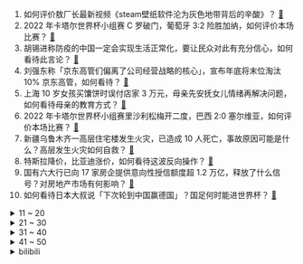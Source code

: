 1. 如何评价敖厂长最新视频《steam壁纸软件沦为灰色地带背后的辛酸》？ [:link:](https://www.zhihu.com/question/568607858)
2. 2022 年卡塔尔世界杯小组赛 C 罗破门，葡萄牙 3:2 险胜加纳，如何评价本场比赛？ [:link:](https://www.zhihu.com/question/568640528)
3. 胡锡进称防疫的中国一定会实现生活正常化，要让民众对此有充分信心，如何看待此言论？ [:link:](https://www.zhihu.com/question/568555307)
4. 刘强东称「京东高管们偏离了公司经营战略的核心」，宣布年底将末位淘汰 10% 京东高管，如何看待？ [:link:](https://www.zhihu.com/question/568584990)
5. 上海 10 岁女孩买馕饼时误付店家 3 万元，母亲先安抚女儿情绪再解决问题，如何看待母亲的教育方式？ [:link:](https://www.zhihu.com/question/568560169)
6. 2022 年卡塔尔世界杯小组赛里沙利松梅开二度，巴西 2:0 塞尔维亚，如何评价本场比赛？ [:link:](https://www.zhihu.com/question/568640619)
7. 新疆乌鲁木齐一高层住宅楼发生火灾，已造成 10 人死亡，事故原因可能是什么？高层发生火灾如何自救？ [:link:](https://www.zhihu.com/question/568741475)
8. 特斯拉降价，比亚迪涨价，如何看待这波反向操作？ [:link:](https://www.zhihu.com/question/568554198)
9. 国有六大行已向 17 家房企提供意向性授信额度超 1.2 万亿，释放了什么信号？对房地产市场有何影响？ [:link:](https://www.zhihu.com/question/568626681)
10. 如何看待日本大叔说「下次轮到中国赢德国」？国足何时能进世界杯？ [:link:](https://www.zhihu.com/question/568593647)
<details>
<summary>11 ~ 20</summary>

11. 如何看待印度取消全部与新冠相关的入境强制要求，不再要求完全接种疫苗才可入境？印度国内疫情状况如何？ [:link:](https://www.zhihu.com/question/568612827)
12. 11 月 24 日，北京新增 「424+1436」 ，其中 400 例来自社会面筛查，防疫情况如何？ [:link:](https://www.zhihu.com/question/568742638)
13. 如何看待汪小菲面对采访时称「我和马斯克都是巨蟹座，他也挺情绪化」？ [:link:](https://www.zhihu.com/question/568396809)
14. 南美洲足球水平很高，为什么国际足联每届世界杯只提供4个参赛名额？ [:link:](https://www.zhihu.com/question/471816019)
15. 2022世界杯连塞尔维亚都出线了，国足不觉得耻辱吗? [:link:](https://www.zhihu.com/question/567802442)
16. 美国将中国防疫医疗产品 301 关税豁免期再延长 90 天，这意味着什么？ [:link:](https://www.zhihu.com/question/568579769)
17. C 罗成为首位连续五届世界杯进球的球员，这个成就有多难？他还连创多项纪录，目前 C 罗的竞技状态如何？ [:link:](https://www.zhihu.com/question/568679661)
18. 韩国总统尹锡悦呼吁特斯拉在韩国开厂，马斯克称将认真考虑，他将韩国当作首选投资地之一，如何看待此事？ [:link:](https://www.zhihu.com/question/568589946)
19. 贵州一妈妈产后抑郁离世「孩子才 7 个月」，产后抑郁该如何治疗？怎样解决生育期女性的心理健康问题？ [:link:](https://www.zhihu.com/question/568358843)
20. 看了最近江西胡鑫宇失踪的消息，还没有调查出结果，竟又发现全国各地多起青少年失踪案件，是怎么回事啊？ [:link:](https://www.zhihu.com/question/567937155)
</details>
<details>
<summary>21 ~ 30</summary>

21. 日韩、沙特领衔亚洲球队在世界杯首轮均已亮相，如何评价他们的表现？ [:link:](https://www.zhihu.com/question/568640390)
22. 程序员把工作完全自动化了是什么体验？ [:link:](https://www.zhihu.com/question/486386099)
23. 2023 年 2 月起，微软 Win10 系统将永久禁用 IE11 ，禁用的原因是什么？ [:link:](https://www.zhihu.com/question/563502343)
24. 如何评价游戏《宝可梦：朱紫》发售三天全球首周销量破 1000 万套，打破任天堂历史记录？ [:link:](https://www.zhihu.com/question/568559787)
25. 如何看待闭园近一个月的迪士尼将于 11 月 25 日重新开放？上海当地的疫情状况如何？ [:link:](https://www.zhihu.com/question/568558425)
26. 如何看待欧洲议会将俄列为「支恐国家」，扎哈罗娃回击其为「支蠢机构」？ [:link:](https://www.zhihu.com/question/568576595)
27. 我国将实施地外天体防御任务，以防止可能发生的小行星撞击地球事件，该任务具有何重大意义？ [:link:](https://www.zhihu.com/question/568636190)
28. 网友质疑某网店直播间售卖猫皮大衣，平台回应不支持售卖，可举报，如何看待商家售卖猫皮大衣？ [:link:](https://www.zhihu.com/question/568170513)
29. 如何评价 2022 亚太杯数学建模竞赛? [:link:](https://www.zhihu.com/question/568035042)
30. 2022 年卡塔尔世界杯小组赛乌拉圭 0:0 战平韩国，如何评价本场比赛？ [:link:](https://www.zhihu.com/question/568623587)
</details>
<details>
<summary>31 ~ 40</summary>

31. 国常会重磅定调，将通过降准等举措支持经济，预计降准何时落地？将带来哪些影响？ [:link:](https://www.zhihu.com/question/568610212)
32. 00 后男生中奖 1 万元后计划裸辞看球，客服劝阻称工作很重要，如何看待此事？中奖后你还会继续工作吗？ [:link:](https://www.zhihu.com/question/568144713)
33. 95 后宝妈将宝宝放进手提篮被网友质疑不安全，如何看待此事？此类「婴儿专用品」是否存在安全隐患？ [:link:](https://www.zhihu.com/question/568162918)
34. 如何用心理学解释有些人故意掩饰自己努力的现象？ [:link:](https://www.zhihu.com/question/306676392)
35. 江西两孩子打闹后家长上门道歉被打，孩子被对方扇耳光，警方已介入，孩子在学校发生争执该怎么办？ [:link:](https://www.zhihu.com/question/568561099)
36. 2022 世界杯首轮比赛结束，德国阿根廷遭爆冷、亚洲队强势，各队表现如何？各组出线形势是怎样的？ [:link:](https://www.zhihu.com/question/568743603)
37. 有媒体报道连花清瘟「断货」后出现涨价，有药店售价涨超 50％ ，具体情况如何？ [:link:](https://www.zhihu.com/question/568387310)
38. 官方回应浙江男子「卖盒饭跪求城管」，称其无证经营，未作实际处罚，如何看待此事件？ [:link:](https://www.zhihu.com/question/568385898)
39. 如何评价安瓦尔（安华）就任马来西亚第10任总理？ [:link:](https://www.zhihu.com/question/568596820)
40. 今年入冬以来最强寒潮来袭，中东部大部地区气温暴跌，本次气温暴跌受哪些因素影响？该做好哪些御寒措施？ [:link:](https://www.zhihu.com/question/568600794)
</details>
<details>
<summary>41 ~ 50</summary>

41. 中国有效专利数量首度超美国，成世界第一，这意味着什么？还有哪些信息值得关注？ [:link:](https://www.zhihu.com/question/568412757)
42. 美国《通胀削减法案》引欧洲不满，欧盟国家认为将加剧欧洲工业萎缩，法德一致认为应强硬回应，如何看待此事？ [:link:](https://www.zhihu.com/question/568548185)
43. 怎么评价【张捷聊三农之三十】反对巴西三农国贼挨饿毒药方的升级版？温铁军观点是否真的和巴西农改高度相似？ [:link:](https://www.zhihu.com/question/568476512)
44. 如何看待 80 后女生辞职看世界杯？你会为了热爱的事情放弃工作吗？ [:link:](https://www.zhihu.com/question/568342192)
45. 灵活就业或成主流，未来年轻人自己交社保，打零工是主动还是被动？如何看待灵活就业？ [:link:](https://www.zhihu.com/question/568600894)
46. 报告称 24.5% 职场人「自愿」加班，「已婚人士自愿加班的比例均高于未婚职场人」，如何看待这一数据？ [:link:](https://www.zhihu.com/question/568599487)
47. 你觉得考个研究生，再当个大学专业老师，这是一种好的归宿吗？ [:link:](https://www.zhihu.com/question/568029998)
48. 有哪些适合在家里做的运动？ [:link:](https://www.zhihu.com/question/565875411)
49. 人不自信的最根本原因是什么？ [:link:](https://www.zhihu.com/question/22996751)
50. 为什么人越长大越难心动？ [:link:](https://www.zhihu.com/question/568575078)
</details><details>
<summary>bilibili</summary>

1. 这可能是我这辈子距离梅西最近的一次 [:link:](//www.bilibili.com/video/BV1qR4y1o7WW)
2. 坏消息：乱剪  好消息：乱到极致 [:link:](//www.bilibili.com/video/BV1N8411777V)
3. 疯油精，全款拿下 [:link:](//www.bilibili.com/video/BV1ZM411r7n7)
4. 鲲鲲进击世界杯 [:link:](//www.bilibili.com/video/BV1ng411v7ZM)
5. 女声开口惊艳!!校园神级合唱《我用什么把你留住》所以生命璀璨如歌 [:link:](//www.bilibili.com/video/BV1fe4y1p7Co)
6. 《原神》寻味之旅——「璃月食集」第二期 [:link:](//www.bilibili.com/video/BV19M411r7K9)
7. 无屏风表演《口技》还原文言文 ！！！ [:link:](//www.bilibili.com/video/BV1JD4y1e7Q4)
8. 店里卖1588的招牌菜，自己在家做，居然只花了。。。 [:link:](//www.bilibili.com/video/BV17M411r7Sc)
9. 既然父母没教育，那就交给我来教育 [:link:](//www.bilibili.com/video/BV1214y1J7TJ)
10. 十个人叫欺凌，一万个人叫正义 [:link:](//www.bilibili.com/video/BV1Hg411q7He)
<details>
<summary>11 ~ 20</summary>

11. （路见不平三部曲）三  有其子必有其父 [:link:](//www.bilibili.com/video/BV1QD4y1s7AM)
12. 百万粉丝美食UP主开什么车？王师傅和小毛毛座驾曝光！ [:link:](//www.bilibili.com/video/BV11R4y1o7c1)
13. 《那个我未曾上手 但却无比熟悉的游戏》 [:link:](//www.bilibili.com/video/BV1Wv4y127Ax)
14. 「世界的名字」——布洛妮娅「真理之律者」角色预告 [:link:](//www.bilibili.com/video/BV1r841177nX)
15. 米 津 玄 师 被 创 飞 [:link:](//www.bilibili.com/video/BV1Te4y1p7Tw)
16. 苟且偷生 [:link:](//www.bilibili.com/video/BV1nY411o7Up)
17. 本来挺喜欢阿文的 [:link:](//www.bilibili.com/video/BV1gM411r7Vv)
18. 许嵩 你还我冠军！ [:link:](//www.bilibili.com/video/BV1fG4y1R73L)
19. 一个小女孩不慎食用了96颗大麻软糖，这是她的大脑发生的变化 [:link:](//www.bilibili.com/video/BV1fg411v7fL)
20. 太惊艳了！终于见到真正的四水归堂了，场景真的太美了，佩服古人的智慧 [:link:](//www.bilibili.com/video/BV1eR4y1o7zf)
</details>
<details>
<summary>21 ~ 30</summary>

21. 看看大学生如何生活 [:link:](//www.bilibili.com/video/BV1Eg411p7iK)
22. 输给日本后，德国球迷的愤怒 [:link:](//www.bilibili.com/video/BV1fW4y1W7gb)
23. 【时代少年团】《光环中的少年——“象限”》（上） [:link:](//www.bilibili.com/video/BV1544y1X777)
24. 中老年高校直播间.... [:link:](//www.bilibili.com/video/BV1BW4y1x7Wh)
25. 我管不住我的嘴#胡说八道 #精神状态 [:link:](//www.bilibili.com/video/BV1S24y1y75U)
26. 羊村（1） [:link:](//www.bilibili.com/video/BV1Xt4y1N73i)
27. “八十年前的话，现在听起来多么讽刺” [:link:](//www.bilibili.com/video/BV17W4y1W7Rs)
28. 中式rap [:link:](//www.bilibili.com/video/BV1mW4y1W7XH)
29. 十年前被骂惨，它们真的是烂剧吗？ [:link:](//www.bilibili.com/video/BV1dY411R7Li)
30. 前排同学做操vs后排同学做操 [:link:](//www.bilibili.com/video/BV1S24y1y7Xu)
</details>
<details>
<summary>31 ~ 40</summary>

31. 你 先 开 的！【Theshy的奇妙冒险04】 [:link:](//www.bilibili.com/video/BV1gD4y1x7zJ)
32. “这是有多么热爱足球呀，一张口就是满分作文！” [:link:](//www.bilibili.com/video/BV1SG4y1V7jz)
33. 为了揭开学校网红奶茶店员口罩下的面目，还撕烂一件衣服 [:link:](//www.bilibili.com/video/BV1Jv4y1272T)
34. 【南天门计划】“本片内容，纯属科幻。” [:link:](//www.bilibili.com/video/BV1CG4y147MM)
35. 首次回应！网传“圆通之子”是真的吗？500w粉能女装吗？ [:link:](//www.bilibili.com/video/BV1i44y1X7Ps)
36. 活活笑死，年度最离谱骂战！汪小菲｜大S｜张兰｜小S [:link:](//www.bilibili.com/video/BV1314y1p7rF)
37. 笑吐了！这期真的土到飙泪！！！ [:link:](//www.bilibili.com/video/BV15G4y1d7Cy)
38. 卡塔尔世界杯开幕式上的残障男孩 [:link:](//www.bilibili.com/video/BV17P4y1R7H7)
39. 男友在你面前VS男友在闺蜜面前 [:link:](//www.bilibili.com/video/BV1Q44y1X7hb)
40. “你看，这世界开满了花。” [:link:](//www.bilibili.com/video/BV188411777x)
</details>
<details>
<summary>41 ~ 50</summary>

41. 终于来了今天。世界杯日本vs德国。交给我们日本吧。 [:link:](//www.bilibili.com/video/BV1J3411f74M)
42. 你们能面对这么多领导吗？ [:link:](//www.bilibili.com/video/BV1PK411o7Kh)
43. 终于说服小霉猫跳这个舞了 [:link:](//www.bilibili.com/video/BV13G4y1d7N8)
44. 你们猜猜我家隔壁住了谁 [:link:](//www.bilibili.com/video/BV1xD4y1s7Td)
45. 《李信四周年生日与反甲宣传片》（剧场版） [:link:](//www.bilibili.com/video/BV13R4y1o71j)
46. 爱没有捷径 [:link:](//www.bilibili.com/video/BV1CM411C7Uy)
47. 破案了，回“6”的原因找到了 [:link:](//www.bilibili.com/video/BV1n24y1C7tG)
48. 知道自己火了后 卡塔尔小王子为国内网友录制了一条视频 [:link:](//www.bilibili.com/video/BV1Pv4y12779)
49. 妈传菜是什么梗【梗指南】 [:link:](//www.bilibili.com/video/BV1EM411r7Rv)
50. 小狗这次的选择很坚定！ [:link:](//www.bilibili.com/video/BV1jd4y1t7q7)
</details>
<details>
<summary>51 ~ 60</summary>

51. 越杀369：你3级就越我防御塔的啊？真的假的？啊！！ [:link:](//www.bilibili.com/video/BV17P4y1R7Sx)
52. 国足：最终还是我一个人扛下了所有 [:link:](//www.bilibili.com/video/BV1U24y117fq)
53. 【罗翔】倒卖三星堆文物该怎么判？ [:link:](//www.bilibili.com/video/BV1ie4y1p792)
54. 卡塔尔：我球技不行，但我历史可好了 [:link:](//www.bilibili.com/video/BV1c3411f7mN)
55. 恋爱脑真下头 [:link:](//www.bilibili.com/video/BV1vM411C7yq)
56. 【花小烙】为什么压力一大，你的身体就很容易出现各种问题？ [:link:](//www.bilibili.com/video/BV1oG4y1R7Mp)
57. 俄罗斯派对的片段 [:link:](//www.bilibili.com/video/BV1V44y1X7tj)
58. 什么？“中国队”居然也参加世界杯了？ [:link:](//www.bilibili.com/video/BV1re4y1s7Ao)
59. 暴 雪 现 状 [:link:](//www.bilibili.com/video/BV1TP411u735)
60. 我发音不标准，你看字幕就好！ [:link:](//www.bilibili.com/video/BV1PP411u7Jm)
</details>
<details>
<summary>61 ~ 70</summary>

61. 阿根廷大战沙特 我跟女朋友决定各支持一方！ [:link:](//www.bilibili.com/video/BV1Q14y1J7Gh)
62. 【医学博士】酸奶助消化，误导了我们几十年... I 酸奶挑选攻略 [:link:](//www.bilibili.com/video/BV1mK411d7EE)
63. 【同人动画】儿童迪迦12：奈克瑟斯登场！！！！ [:link:](//www.bilibili.com/video/BV1rG4y1V7Fq)
64. 延吉.震海贝烤贝 厨子探店¥1？19 [:link:](//www.bilibili.com/video/BV1yK411d7XD)
65. up的心情实在难以支撑起一个标题 [:link:](//www.bilibili.com/video/BV1U24y1y7Ey)
66. 如此敏感 [:link:](//www.bilibili.com/video/BV1X14y1J72p)
67. 海绵宝宝迎来生命最后一天，一到太阳落山身体就会爆炸！ [:link:](//www.bilibili.com/video/BV1Q24y1y7C2)
68. 这么可爱的坤坤壁纸是怎么做的？ [:link:](//www.bilibili.com/video/BV1UR4y1o7r5)
69. 你们搁这儿套娃呢？ [:link:](//www.bilibili.com/video/BV1NK411d7rb)
70. 呆在家的第196个小时，精神状态佳 [:link:](//www.bilibili.com/video/BV1g84y1C7Bz)
</details>
<details>
<summary>71 ~ 80</summary>

71. 当我第八次尝试rap [:link:](//www.bilibili.com/video/BV1EP411g7sx)
72. 毛肚本来的样子。这是一顿有味道的火锅！！ [:link:](//www.bilibili.com/video/BV1yv4y117Sf)
73. [菊草TOON] 被兽人奴隶抓住之前的贵族 [:link:](//www.bilibili.com/video/BV1424y117nE)
74. 《功能型饮料》 [:link:](//www.bilibili.com/video/BV1ig411i7PZ)
75. 一支普通的马克笔，就足以让人治愈！ [:link:](//www.bilibili.com/video/BV1Q24y1y74u)
76. 现偶不是他的舒适区，是他的统治区 [:link:](//www.bilibili.com/video/BV1Gd4y1t7dD)
77. 我妈是懂秋游的 [:link:](//www.bilibili.com/video/BV1X3411f7cU)
78. 世界杯球场只有VIP长廊能喝酒？感受一下土豪观赛体验【巢巢Vlog】 [:link:](//www.bilibili.com/video/BV18R4y1o7Yz)
79. 皇上：臣妾厉不厉害！！！ [:link:](//www.bilibili.com/video/BV1D14y1H76Q)
80. 卡琳娜大型玩火现场！内含想删社死镜头，学会的第一个谐音梗竟是“紫腚大火”？ [:link:](//www.bilibili.com/video/BV1hM411r7Z5)
</details>
<details>
<summary>81 ~ 90</summary>

81. 打飞的来看世界杯啦！亲眼看到第一个进球！ [:link:](//www.bilibili.com/video/BV1sM411C7w4)
82. 卡塔尔世界杯禁酒？不存在的 [:link:](//www.bilibili.com/video/BV1tM411r7vG)
83. 是牛全责！ [:link:](//www.bilibili.com/video/BV1U841177Vz)
84. 谁让你这么剪的？该死的丝滑感，闪了我的老腰！ [:link:](//www.bilibili.com/video/BV1R84y1C7f6)
85. 后来才知道，85版的济公说的都是真的 [:link:](//www.bilibili.com/video/BV1kM411C7sf)
86. 卡塔尔世界杯唯一一个在赛场上奔跑的中国人 [:link:](//www.bilibili.com/video/BV14G4y1V7Rb)
87. 【纳西妲】穷开心 [:link:](//www.bilibili.com/video/BV1cv4y127aR)
88. “仅此四十六分四十秒，究竟怎样的结局才能配上这一路颠沛流离” [:link:](//www.bilibili.com/video/BV1q44y1X7rj)
89. 【4K】这就是我们如此热爱世界杯的原因 [:link:](//www.bilibili.com/video/BV1324y117QK)
90. 吵架时的正确做法，速速收藏！ [:link:](//www.bilibili.com/video/BV1s44y1X7Ly)
</details>
<details>
<summary>91 ~ 100</summary>

91. 孩子召唤术 [:link:](//www.bilibili.com/video/BV1B24y1174C)
92. 【时长3小时】世界上最好听的50粤语歌曲，值得你单曲循环的50首宝藏粤语歌曲！ [:link:](//www.bilibili.com/video/BV1tv4y127ZC)
93. 对美国女友讲一整天的英国口音，并嘲笑她的英语不正宗…... [:link:](//www.bilibili.com/video/BV1ER4y1o7nR)
94. 满级人类！今天你进化了吗？满级电报员！ [:link:](//www.bilibili.com/video/BV17d4y187MU)
95. 深夜应该没人看见这条动态吧[tv_大佬]这个是正在做的宝可梦实况里的一个小片段hhh我一边剪辑一边在想：[tv_流泪]我不是录实况的天才，但我一定是剪辑… [:link:](//www.bilibili.com/video/BV1AY411Z7NW)
96. 这设计师脑洞是真大啊！ [:link:](//www.bilibili.com/video/BV1ig411i7e4)
97. 很不喜欢一句话“喜欢小众就得遭受异样眼光” [:link:](//www.bilibili.com/video/BV1BD4y1s7YJ)
98. 捡到一本荣誉证书竟然写的是我的名字 [:link:](//www.bilibili.com/video/BV1h3411f7Lt)
99. 关服在即，但失眠的恐怕不只有国服星际玩家！【DogCraft56】 [:link:](//www.bilibili.com/video/BV1wP411u7QK)
100. 羽毛球比赛之裁判判罚规则整理，希望对羽毛球爱好者有所帮助。 [:link:](//www.bilibili.com/video/BV1ED4y1e74Z)
</details></details>